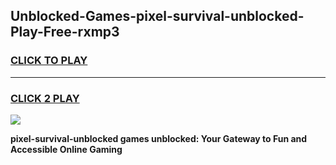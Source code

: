 
## Unblocked-Games-pixel-survival-unblocked-Play-Free-rxmp3
<h3>
<a href="https://premium76.site?title=pixel-survival-unblocked&ref=18A1">CLICK TO PLAY</a></h3>
<hr>

<h3>
<a href="https://premium76.site?title=pixel-survival-unblocked&ref=18A1">CLICK 2 PLAY</a>
  
</h3>

<a href="https://premium76.site?title=pixel-survival-unblocked&ref=18A1"><img src="https://clearcache.store/games.png"></a>


**pixel-survival-unblocked games unblocked: Your Gateway to Fun and Accessible Online Gaming**
